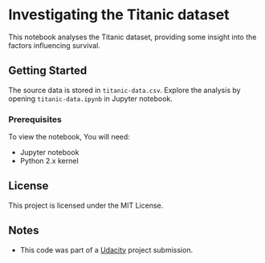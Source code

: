 # Investigating the Titanic dataset

This notebook analyses the Titanic dataset, providing some insight into the
factors influencing survival.

## Getting Started

The source data is stored in `titanic-data.csv`. Explore the analysis by
opening `titanic-data.ipynb` in Jupyter notebook.

### Prerequisites

To view the notebook, You will need:
* Jupyter notebook
* Python 2.x kernel

## License

This project is licensed under the MIT License.

## Notes

* This code was part of a [Udacity](www.udacity.com) project submission.
